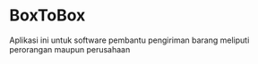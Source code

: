 # BoxToBox
Aplikasi ini untuk software pembantu pengiriman barang meliputi perorangan maupun perusahaan
